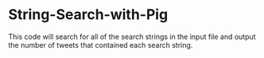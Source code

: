 # String-Search-with-Pig

This code will search for all of the search strings in the input file and output the number of tweets that contained each search string.
